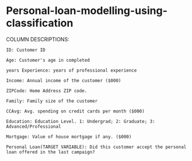 # Personal-loan-modelling-using-classification

COLUMN DESCRIPTIONS:

    ID: Customer ID

    Age: Customer's age in completed

    years Experience: years of professional experience

    Income: Annual income of the customer ($000)

    ZIPCode: Home Address ZIP code.

    Family: Family size of the customer

    CCAvg: Avg. spending on credit cards per month ($000)

    Education: Education Level. 1: Undergrad; 2: Graduate; 3: Advanced/Professional

    Mortgage: Value of house mortgage if any. ($000)

    Personal Loan(TARGET VARIABLE): Did this customer accept the personal loan offered in the last campaign?

